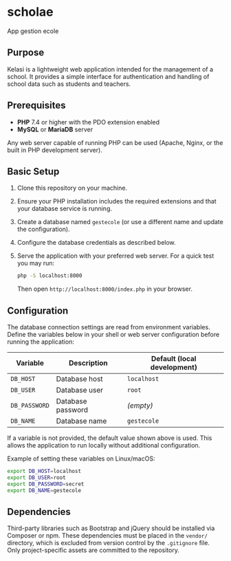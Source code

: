 # scholae
App gestion ecole

## Purpose

Kelasi is a lightweight web application intended for the management of a
school. It provides a simple interface for authentication and handling of
school data such as students and teachers.

## Prerequisites

* **PHP** 7.4 or higher with the PDO extension enabled
* **MySQL** or **MariaDB** server

Any web server capable of running PHP can be used (Apache, Nginx, or the built
in PHP development server).

## Basic Setup

1. Clone this repository on your machine.
2. Ensure your PHP installation includes the required extensions and that your
   database service is running.
3. Create a database named `gestecole` (or use a different name and update the
   configuration).
4. Configure the database credentials as described below.
5. Serve the application with your preferred web server. For a quick test you
   may run:

   ```bash
   php -S localhost:8000
   ```

   Then open `http://localhost:8000/index.php` in your browser.

## Configuration

The database connection settings are read from environment variables. Define the
variables below in your shell or web server configuration before running the
application:

| Variable    | Description                | Default (local development) |
|-------------|----------------------------|-----------------------------|
| `DB_HOST`   | Database host              | `localhost`                 |
| `DB_USER`   | Database user              | `root`                      |
| `DB_PASSWORD` | Database password        | *(empty)*                   |
| `DB_NAME`   | Database name              | `gestecole`                 |

If a variable is not provided, the default value shown above is used. This
allows the application to run locally without additional configuration.

Example of setting these variables on Linux/macOS:

```bash
export DB_HOST=localhost
export DB_USER=root
export DB_PASSWORD=secret
export DB_NAME=gestecole
```

## Dependencies

Third-party libraries such as Bootstrap and jQuery should be installed via
Composer or npm. These dependencies must be placed in the `vendor/` directory,
which is excluded from version control by the `.gitignore` file. Only
project-specific assets are committed to the repository.

